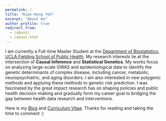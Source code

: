 ```yaml
---
permalink: /
title: "Kuan-Hung Yeh"
excerpt: "About me"
author_profile: true
redirect_from: 
  - /about/
  - /about.html
---
```

I am currently a Full-time Master Student at the [Department of Biostatistics, UCLA Fielding School of Public Health](https://www.biostat.ucla.edu). My research interests lie at the intersection of **Causal Inference** and **Statistical Genetics**. My works focus on analyzing large-scale GWAS and epidemiological data to identify the genetic determinants of complex disease, including cancer, metabolic, neuropsychiatric, and aging disorders. I am also interested in new polygenic methods and applying these methods to genetic risk prediction. I was fascinated by the great impact research has on shaping policies and public health decision-making and gradually form my career goal to bridging the gap between health data research and interventions.

Here is my [Blog](https://peterntuph.github.io/home/splash-page/) and [Curriculum Vitae](https://peterntuph.github.io/home/CV.pdf). Thanks for reading and taking the time to comment :)
